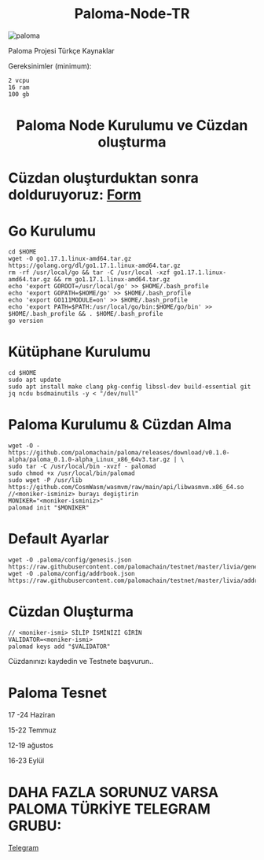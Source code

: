 <h1 align="center">Paloma-Node-TR</h1>

![paloma](https://user-images.githubusercontent.com/101149671/173926483-33d00bf3-861e-4e30-9339-e04360cbd16b.png)


Paloma Projesi Türkçe Kaynaklar


Gereksinimler (minimum):
```
2 vcpu 
16 ram 
100 gb
```

<h1 align="center">Paloma Node Kurulumu ve Cüzdan oluşturma</h1>

# Cüzdan oluşturduktan sonra dolduruyoruz: [Form](https://docs.google.com/forms/d/e/1FAIpQLSdSviH22JzZ70wcKd1FTevPOiab7g4fyDA3WphKVpYlKBiqkQ/viewform) 

# Go Kurulumu

  
    cd $HOME
    wget -O go1.17.1.linux-amd64.tar.gz https://golang.org/dl/go1.17.1.linux-amd64.tar.gz
    rm -rf /usr/local/go && tar -C /usr/local -xzf go1.17.1.linux-amd64.tar.gz && rm go1.17.1.linux-amd64.tar.gz
    echo 'export GOROOT=/usr/local/go' >> $HOME/.bash_profile
    echo 'export GOPATH=$HOME/go' >> $HOME/.bash_profile
    echo 'export GO111MODULE=on' >> $HOME/.bash_profile
    echo 'export PATH=$PATH:/usr/local/go/bin:$HOME/go/bin' >> $HOME/.bash_profile && . $HOME/.bash_profile
    go version


# Kütüphane Kurulumu

   

    cd $HOME
    sudo apt update
    sudo apt install make clang pkg-config libssl-dev build-essential git jq ncdu bsdmainutils -y < "/dev/null"



# Paloma Kurulumu & Cüzdan Alma


    wget -O - https://github.com/palomachain/paloma/releases/download/v0.1.0-alpha/paloma_0.1.0-alpha_Linux_x86_64v3.tar.gz | \
    sudo tar -C /usr/local/bin -xvzf - palomad
    sudo chmod +x /usr/local/bin/palomad
    sudo wget -P /usr/lib https://github.com/CosmWasm/wasmvm/raw/main/api/libwasmvm.x86_64.so
    //<moniker-isminiz> burayı degiştirin
    MONIKER="<moniker-isminiz>"
    palomad init "$MONIKER"


# Default Ayarlar

   
    wget -O .paloma/config/genesis.json https://raw.githubusercontent.com/palomachain/testnet/master/livia/genesis.json
    wget -O .paloma/config/addrbook.json https://raw.githubusercontent.com/palomachain/testnet/master/livia/addrbook.json

    
# Cüzdan Oluşturma
   
    // <moniker-ismi> SİLİP İSMİNİZİ GİRİN
    VALIDATOR=<moniker-ismi>
    palomad keys add "$VALIDATOR"

Cüzdanınızı kaydedin ve Testnete başvurun.. 


# Paloma Tesnet

17 -24 Haziran 

15-22 Temmuz

12-19 ağustos

16-23 Eylül

# DAHA FAZLA SORUNUZ VARSA PALOMA TÜRKİYE TELEGRAM GRUBU:

[Telegram](https://t.me/PalomaTurkish)
